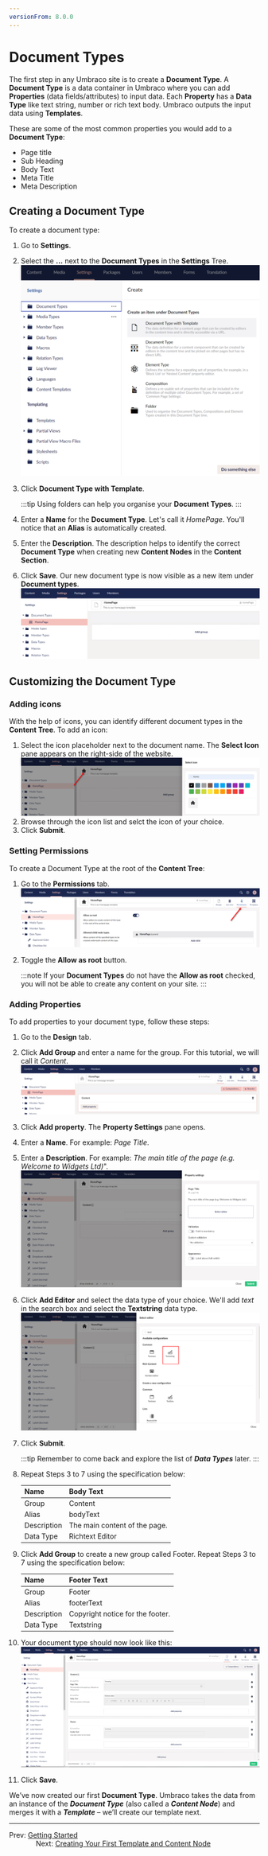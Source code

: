 ```yaml
---
versionFrom: 8.0.0
---
```

# Document Types

The first step in any Umbraco site is to create a **Document Type**. A **Document Type** is a data container in Umbraco where you can add **Properties** (data fields/attributes) to input data. Each **Property** has a **Data Type** like text string, number or rich text body. Umbraco outputs the input data using **Templates**.

These are some of the most common properties you would add to a **Document Type**:

* Page title
* Sub Heading
* Body Text
* Meta Title
* Meta Description

## Creating a Document Type

To create a document type:

1. Go to **Settings**.
2. Select the **...** next to the **Document Types** in the **Settings** Tree.
    ![Creating a Document Type](images/figure-7-creating-a-document-type-v8.png)
3. Click **Document Type with Template**.

    :::tip
    Using folders can help you organise your **Document Types**.
    :::
4. Enter a **Name** for the **Document Type**. Let's call it _HomePage_. You'll notice that an **Alias** is automatically created.
5. Enter the **Description**. The description helps to identify the correct **Document Type** when creating new **Content Nodes** in the **Content Section**.
6. Click **Save**. Our new document type is now visible as a new item under **Document types**.
    ![Name your Document Type](images/figure-8-name-your-document-type-v8.png)

## Customizing the Document Type

### Adding icons

With the help of icons, you can identify different document types in the **Content Tree**. To add an icon:

1. Select the icon placeholder next to the document name. The **Select Icon** pane appears on the right-side of the website.
   ![Adding an Icon to Document Type](images/figure-9-adding-an-icon-to-document-type-v8.png)
2. Browse through the icon list and selct the icon of your choice.
3. Click **Submit**.  

### Setting Permissions

To create a Document Type at the root of the **Content Tree**:

1. Go to the **Permissions** tab.
    ![Allow Homepage Document Type As Root](images/figure-9a-allow-document-type-as-root-v8.png)
2. Toggle the **Allow as root** button.  

    :::note
    If your **Document Types** do not have the **Allow as root** checked, you will not be able to create any content on your site.
    :::

### Adding Properties

To add properties to your document type, follow these steps:

1. Go to the **Design** tab.
2. Click **Add Group** and enter a name for the group. For this tutorial, we will call it _Content_.
    ![Document Types - Adding Our First Content Group](images/figure-10-document-types-adding-groups-v8.png)
3. Click **Add property**. The **Property Settings** pane opens.
4. Enter a **Name**. For example: _Page Title_.
5. Enter a **Description**. For example: _The main title of the page (e.g. Welcome to Widgets Ltd)_".
    ![Creating our PageTitle Property](images/figure-11-creating-our-pagetitle-property-v8.png)
6. Click **Add Editor** and select the data type of your choice. We'll add _text_ in the search box and select the **Textstring** data type.
    ![Selecting Textstring data type](images/figure-11a-selecting-textstring-data-type-v8.png)
7. Click **Submit**.

    :::tip
    Remember to come back and explore the list of **_Data Types_** later.
    :::
8. Repeat Steps 3 to 7 using the specification below:

    | Name        | Body Text                     |
    |-------------|-------------------------------|
    | Group       | Content                       |
    | Alias       | bodyText                      |
    | Description | The main content of the page. |
    | Data Type   | Richtext Editor               |

9. Click **Add Group** to create a new group called Footer. Repeat Steps 3 to 7 using the specification below:

    | Name        | Footer Text                      |
    |-------------|----------------------------------|
    | Group       | Footer                           |
    | Alias       | footerText                       |
    | Description | Copyright notice for the footer. |
    | Data Type   | Textstring                       |

10. Your document type should now look like this:
![Homepage Document Type with Properties](images/figure-12-homepage-document-type-with-properties-v8.png)
11. Click **Save**.

We’ve now created our first **Document Type**. Umbraco takes the data from an instance of the **_Document Type_** (also called a **_Content Node_**) and merges it with a **_Template_** – we’ll create our template next.

---

Prev: [Getting Started](../Getting-Started) &emsp; &emsp; &emsp; &emsp; &emsp; &emsp; &emsp; &emsp; &emsp; &emsp; &emsp; &emsp; &emsp; &emsp; &emsp; &emsp; &emsp; &emsp; &emsp; &emsp; &emsp; &emsp; &emsp; Next: [Creating Your First Template and Content Node](../Creating-Your-First-Template-and-Content-Node)
